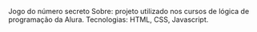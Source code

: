 Jogo do número secreto
Sobre: projeto utilizado nos cursos de lógica de programação da Alura.
Tecnologias: HTML, CSS, Javascript.
